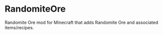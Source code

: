 # RandomiteOre
Randomite Ore mod for Minecraft that adds Randomite Ore and associated items/recipes.
